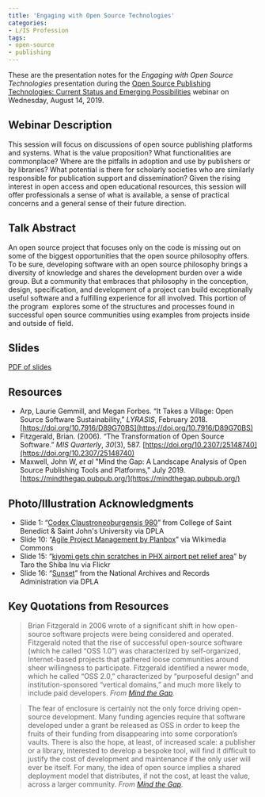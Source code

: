 ```yaml
---
title: 'Engaging with Open Source Technologies'
categories:
- L/IS Profession
tags:
- open-source
- publishing
---
```


These are the presentation notes for the _Engaging with Open Source Technologies_ presentation during the [Open Source Publishing Technologies: Current Status and Emerging Possibilities](https://www.niso.org/events/2019/08/open-source-publishing-technologies-current-status-and-emerging-possibilities) webinar on Wednesday, August 14, 2019.

## Webinar Description
This session will focus on discussions of open source publishing platforms and systems. What is the value proposition? What functionalities are commonplace? Where are the pitfalls in adoption and use by publishers or by libraries? What potential is there for scholarly societies who are similarly responsible for publication support and dissemination? Given the rising interest in open access and open educational resources, this session will offer professionals a sense of what is available, a sense of practical concerns and a general sense of their future direction.

## Talk Abstract
An open source project that focuses only on the code is missing out on some of the biggest opportunities that the open source philosophy offers. To be sure, developing software with an open source philosophy brings a diversity of knowledge and shares the development burden over a wide group. But a community that embraces that philosophy in the conception, design, specification, and development of a project can build exceptionally useful software and a fulfilling experience for all involved. This portion of the program  explores some of the structures and processes found in successful open source communities using examples from projects inside and outside of field.

## Slides
<script async class="speakerdeck-embed" data-id="d241f6102aef4ca480d61dacaf636228" data-ratio="1.77777777777778" src="//speakerdeck.com/assets/embed.js"></script>
<a href="/assets/attachments/Engaging%20with%20Open%20Source%20—%20Open%20Source%20Publishing%20Technologies%20–%20NISO%20August%202019%20webinar.pdf">PDF of slides</a>

## Resources
* Arp, Laurie Gemmill, and Megan Forbes. “It Takes a Village: Open Source Software Sustainability,” _LYRASIS_, February 2018. [https://doi.org/10.7916/D89G70BS](https://doi.org/10.7916/D89G70BS)
* Fitzgerald, Brian. (2006). “The Transformation of Open Source Software.” _MIS Quarterly_, _30_(3), 587. [https://doi.org/10.2307/25148740](https://doi.org/10.2307/25148740)
* Maxwell, John W, _et al_ "Mind the Gap: A Landscape Analysis of Open Source Publishing Tools and Platforms," July 2019. [https://mindthegap.pubpub.org/](https://mindthegap.pubpub.org/)

## Photo/Illustration Acknowledgments
* Slide 1: “[Codex Claustroneoburgensis 980](https://dp.la/item/dc1526fc73a2abcb78fd456a12778de3)” from College of Saint Benedict & Saint John's University via DPLA
* Slide 10: “[Agile Project Management by Planbox](https://commons.wikimedia.org/wiki/File:Agile_Project_Management_by_Planbox.png)” via Wikimedia Commons
* Slide 15: “[kiyomi gets chin scratches in PHX airport pet relief area](https://www.flickr.com/photos/_tar0_/6967547542/in/photolist-bBGv93-5ZsHQU-uNFz8-bGdrED-4YscTw-6ZCHH5-HhkYY-94RncW-dMCF9Z-2xuQJ6-9rQk2j-9v6ite-5UyvXd-e3wYih-6xxPgP-C9ZYx-cFB1Jw-6Gzd8N-6d5bvw-9a4YJn-4AV8at-9yFvZ3-p79vPP-7xUBpb-71Sfps-4BTwd-rEam5a-rC8ZYL-YXmEzy-yphUdk-7qnHh-sccT6-2aiixLo-xfqMuQ-aW7Aoi-6obYj8-d2ANf-ikpvAF-i27UwW-7QNpSt-aahz9T-PuWDh-o1zDaz-6xRKbA-6u8XJm-9TJEtN-e9G7ki-5Y48vy-ikyZrn-ihD6Vq)” by Taro the Shiba Inu via Flickr
* Slide 16: “[Sunset](https://dp.la/item/807707cd1b03aae74545cc7c99d6bd80)” from the National Archives and Records Administration via DPLA

## Key Quotations from Resources
> Brian Fitzgerald in 2006 wrote of a significant shift in how open-source software projects were being considered and operated. Fitzgerald noted that the rise of successful open-source software (which he called “OSS 1.0”) was characterized by self-organized, Internet-based projects that gathered loose communities around sheer willingness to participate. Fitzgerald identified a newer mode, which he called “OSS 2.0,” characterized by “purposeful design” and institution-sponsored “vertical domains,” and much more likely to include paid developers.
_From [Mind the Gap](https://mindthegap.pubpub.org/pub/gei072ab/branch/1/1?from=1689&to=2240)._

> The fear of enclosure is certainly not the only force driving open-source development. Many funding agencies require that software developed under a grant be released as OSS in order to keep the fruits of their funding from disappearing into some corporation’s vaults. There is also the hope, at least, of increased scale: a publisher or a library, interested to develop a bespoke tool, will find it difficult to justify the cost of development and maintenance if the only user will ever be itself. For many, the idea of open source implies a shared deployment model that distributes, if not the cost, at least the value, across a larger community. _From [Mind the Gap](https://mindthegap.pubpub.org/pub/gei072ab/branch/1/1?from=5908&to=6556)._